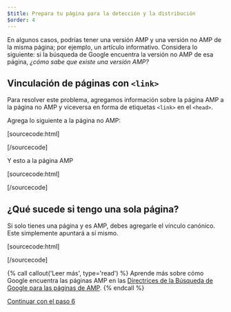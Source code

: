 ```yaml
---
$title: Prepara tu página para la detección y la distribución
$order: 4
---
```


En algunos casos, podrías tener una versión AMP y una versión no AMP de la misma página; por ejemplo, un artículo informativo. Considera lo siguiente: si la búsqueda de Google encuentra la versión no AMP de esa página, *¿cómo sabe que existe una versión AMP?*

## Vinculación de páginas con `<link>`

Para resolver este problema, agregamos información sobre la página AMP a la página no AMP y viceversa en forma de etiquetas `<link>` en el `<head>`.

Agrega lo siguiente a la página no AMP:

[sourcecode:html]
<link rel="amphtml" href="https://www.ejemplo.com/url/al/documento/amp.html">
[/sourcecode]

Y esto a la página AMP

[sourcecode:html]
<link rel="canonical" href="https://www.ejemplo.com/url/al/documento/completo.html">
[/sourcecode]

## ¿Qué sucede si tengo una sola página?

Si solo tienes una página y es AMP, debes agregarle el vínculo canónico. Este simplemente apuntará a sí mismo.

[sourcecode:html]
<link rel="canonical" href="https://www.ejemplo.com/url/al/documento/amp.html">
[/sourcecode]

{% call callout('Leer más', type='read') %}
Aprende más sobre cómo Google encuentra las páginas AMP en las [Directrices de la Búsqueda de Google para las páginas de AMP](https://support.google.com/webmasters/answer/6340290).
{% endcall %}

<a class="go-button button" href="/es/docs/tutorials/create/publish.html">Continuar con el paso 6</a>
